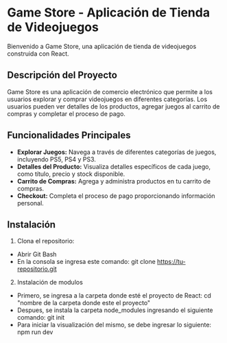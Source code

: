 # Game Store - Aplicación de Tienda de Videojuegos

Bienvenido a Game Store, una aplicación de tienda de videojuegos construida con React.

## Descripción del Proyecto

Game Store es una aplicación de comercio electrónico que permite a los usuarios explorar y comprar videojuegos en diferentes categorías. Los usuarios pueden ver detalles de los productos, agregar juegos al carrito de compras y completar el proceso de pago.

## Funcionalidades Principales

- **Explorar Juegos:** Navega a través de diferentes categorías de juegos, incluyendo PS5, PS4 y PS3.
- **Detalles del Producto:** Visualiza detalles específicos de cada juego, como título, precio y stock disponible.
- **Carrito de Compras:** Agrega y administra productos en tu carrito de compras.
- **Checkout:** Completa el proceso de pago proporcionando información personal.

## Instalación

1. Clona el repositorio:

- Abrir Git Bash
- En la consola se ingresa este comando: git clone https://tu-repositorio.git
  
2. Instalación de modulos
   
- Primero, se ingresa a la carpeta donde esté el proyecto de React: cd "nombre de la carpeta donde este el proyecto"
- Despues, se instala la carpeta node_modules ingresando el siguiente comando: git init
- Para iniciar la visualización del mismo, se debe ingresar lo siguiente: npm run dev